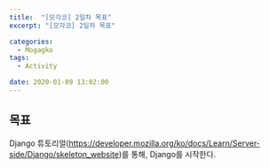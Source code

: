 ```yaml
---
title:  "[모각코] 2일차 목표"
excerpt: "[모각코] 2일차 목표"

categories:
  - Mogagko
tags:
  - Activity

date: 2020-01-09 13:02:00
---
```


## 목표
Django 튜토리얼(https://developer.mozilla.org/ko/docs/Learn/Server-side/Django/skeleton_website)를 통해, Django를 시작한다.

